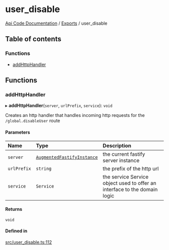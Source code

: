 # user\_disable
 
[Api Code Documentation](../README.md) / [Exports](../modules.md) / user\_disable

## Table of contents

### Functions

- [addHttpHandler](user_disable.md#addhttphandler)

## Functions

### addHttpHandler

▸ **addHttpHandler**(`server`, `urlPrefix`, `service`): `void`

Creates an http handler that handles incoming http requests for the `/global.disableUser` route

#### Parameters

| Name | Type | Description |
| :------ | :------ | :------ |
| `server` | [`AugmentedFastifyInstance`](../interfaces/types.AugmentedFastifyInstance.md) | the current fastify server instance |
| `urlPrefix` | `string` | the prefix of the http url |
| `service` | `Service` | the service Service object used to offer an interface to the domain logic |

#### Returns

`void`

#### Defined in

[src/user_disable.ts:112](https://github.com/openkfw/TruBudget/blob/a06c11b/api/src/user_disable.ts#L112)
